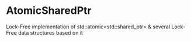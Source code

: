 # AtomicSharedPtr
Lock-Free implementation of std::atomic&lt;std::shared_ptr> &amp; several Lock-Free data structures based on it
